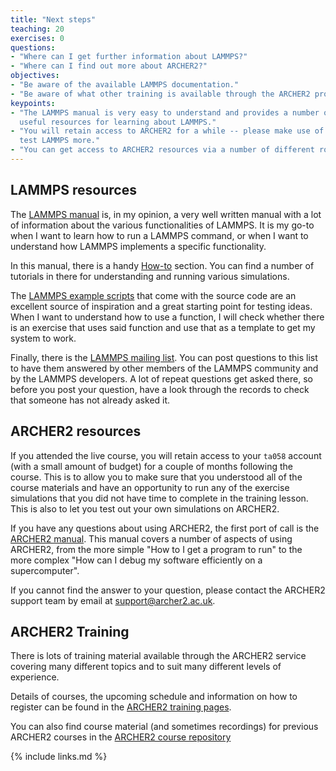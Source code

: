 ```yaml
---
title: "Next steps"
teaching: 20
exercises: 0
questions:
- "Where can I get further information about LAMMPS?"
- "Where can I find out more about ARCHER2?"
objectives:
- "Be aware of the available LAMMPS documentation."
- "Be aware of what other training is available through the ARCHER2 program."
keypoints:
- "The LAMMPS manual is very easy to understand and provides a number of 
  useful resources for learning about LAMMPS."
- "You will retain access to ARCHER2 for a while -- please make use of it to 
  test LAMMPS more."
- "You can get access to ARCHER2 resources via a number of different routes."
---
```


## LAMMPS resources

The [LAMMPS manual](https://docs.lammps.org/Manual.html) is, in my opinion, a 
very well written manual with a lot of information about the various 
functionalities of LAMMPS. It is my go-to when I want to learn how to run a 
LAMMPS command, or when I want to understand how LAMMPS implements a specific 
functionality.

In this manual, there is a handy [How-to](https://docs.lammps.org/Howto.html) 
section. You can find a number of tutorials in there for understanding and 
running various simulations.

The [LAMMPS example scripts](https://docs.lammps.org/Examples.html) that come 
with the source code are an excellent source of inspiration and a great 
starting point for testing ideas. When I want to understand how to use a 
function, I will check whether there is an exercise that uses said function 
and use that as a template to get my system to work.

Finally, there is the [LAMMPS mailing list](https://matsci.org/c/lammps/40). 
You can post questions to this list to have them answered by other members of 
the LAMMPS community and by the LAMMPS developers. A lot of repeat questions 
get asked there, so before you post your question, have a look through the 
records to check that someone has not already asked it.

## ARCHER2 resources

If you attended the live course, you will retain access to your `ta058` 
account (with a small amount of budget) for a couple of months following the 
course. This is to allow you to make sure that you understood all of the 
course materials and have an opportunity to run any of the exercise 
simulations that you did not have time to complete in the training lesson. 
This is also to let you test out your own simulations on ARCHER2.

If you have any questions about using ARCHER2, the first port of call is the 
[ARCHER2 manual](https://docs.archer2.ac.uk/). This manual covers a number of 
aspects of using ARCHER2, from the more simple "How to I get a program to run" 
to the more complex "How can I debug my software efficiently on a 
supercomputer".

If you cannot find the answer to your question, please contact the ARCHER2 
support team by email at support@archer2.ac.uk.

## ARCHER2 Training

There is lots of training material available through the ARCHER2 service 
covering many different topics and to suit many different levels of 
experience. 

Details of courses, the upcoming schedule and information on how to register 
can be found in the 
[ARCHER2 training pages](https://www.archer2.ac.uk/training/).

You can also find course material (and sometimes recordings) for previous 
ARCHER2 courses in the 
[ARCHER2 course repository](https://www.archer2.ac.uk/training/materials/)

{% include links.md %}


